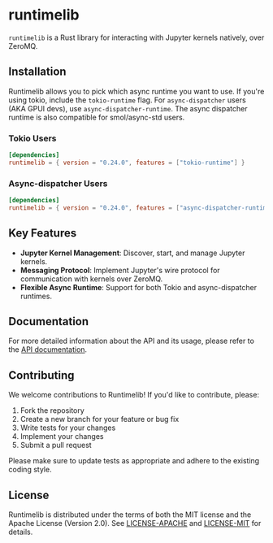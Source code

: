 # runtimelib

`runtimelib` is a Rust library for interacting with Jupyter kernels natively, over ZeroMQ.

## Installation

Runtimelib allows you to pick which async runtime you want to use. If you're using tokio, include the `tokio-runtime` flag. For `async-dispatcher` users (AKA GPUI devs), use `async-dispatcher-runtime`. The async dispatcher runtime is also compatible for smol/async-std users.

### Tokio Users

```toml
[dependencies]
runtimelib = { version = "0.24.0", features = ["tokio-runtime"] }
```

### Async-dispatcher Users

```toml
[dependencies]
runtimelib = { version = "0.24.0", features = ["async-dispatcher-runtime"] }
```

## Key Features

- **Jupyter Kernel Management**: Discover, start, and manage Jupyter kernels.
- **Messaging Protocol**: Implement Jupyter's wire protocol for communication with kernels over ZeroMQ.
- **Flexible Async Runtime**: Support for both Tokio and async-dispatcher runtimes.

## Documentation

For more detailed information about the API and its usage, please refer to the [API documentation](https://docs.rs/runtimelib).

## Contributing

We welcome contributions to Runtimelib! If you'd like to contribute, please:

1. Fork the repository
2. Create a new branch for your feature or bug fix
3. Write tests for your changes
4. Implement your changes
5. Submit a pull request

Please make sure to update tests as appropriate and adhere to the existing coding style.

## License

Runtimelib is distributed under the terms of both the MIT license and the Apache License (Version 2.0). See [LICENSE-APACHE](LICENSE-APACHE) and [LICENSE-MIT](LICENSE-MIT) for details.
